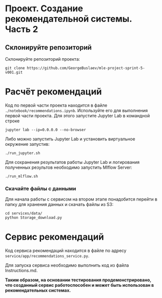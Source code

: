 # Проект. Создание рекомендательной системы. Часть 2

## Склонируйте репозиторий

Склонируйте репозиторий проекта:

```
git clone https://github.com/GeorgeBuslaev/mle-project-sprint-5-v001.git
```

# Расчёт рекомендаций

Код по первой части проекта находится в файле `./notebook/recommendations.ipynb`. Используйте его для выполнения первой части проекта. Для этого запустите Jupyter Lab в командной строке

```
jupyter lab --ip=0.0.0.0 --no-browser
```

Либо можно запустить Jupyter Lab и установить виртуальное окружение запустив:
```
./run_jupyter.sh
```

Для сохранения результатов работы Jupyter Lab и логирования полученных результов необходимо запустить Mlflow Server:
```
./run_mlflow.sh
```

### Скачайте файлы с данными

Для начала работы с сервисом на втором этапе понадобится перейти в папку для хранения данных и скачать файлы из S3:

```
cd services/data/
python Storage_download.py
```

# Сервис рекомендаций

Код сервиса рекомендаций находится в файле по адресу `service/app/recommendations_service.py`.

Для запуска сервиса необходимо выполнить код из файла Instructions.md.

**Таким образом, на основании тестирования продемонстрировано, что созданный сервис работоспособен и может быть использован в рекомендательных системах.**